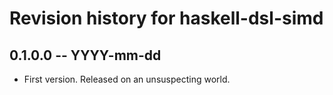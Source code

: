 # Revision history for haskell-dsl-simd

## 0.1.0.0 -- YYYY-mm-dd

* First version. Released on an unsuspecting world.
